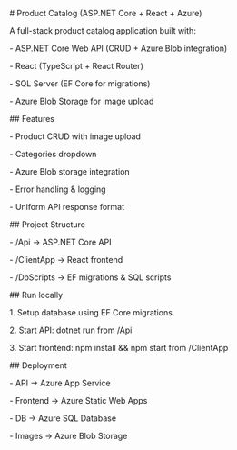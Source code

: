 \# Product Catalog (ASP.NET Core + React + Azure)



A full-stack product catalog application built with:

\- ASP.NET Core Web API (CRUD + Azure Blob integration)

\- React (TypeScript + React Router)

\- SQL Server (EF Core for migrations)

\- Azure Blob Storage for image upload



\## Features

\- Product CRUD with image upload

\- Categories dropdown

\- Azure Blob storage integration

\- Error handling \& logging

\- Uniform API response format



\## Project Structure

\- /Api -> ASP.NET Core API

\- /ClientApp -> React frontend

\- /DbScripts -> EF migrations \& SQL scripts



\## Run locally

1\. Setup database using EF Core migrations.

2\. Start API: dotnet run from /Api

3\. Start frontend: npm install \&\& npm start from /ClientApp



\## Deployment

\- API -> Azure App Service

\- Frontend -> Azure Static Web Apps

\- DB -> Azure SQL Database

\- Images -> Azure Blob Storage

